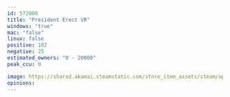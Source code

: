 ```yaml
---
id: 572000
title: "President Erect VR"
windows: "true"
mac: "false"
linux: false
positive: 102
negative: 25
estimated_owners: "0 - 20000"
peak_ccu: 0

image: https://shared.akamai.steamstatic.com/store_item_assets/steam/apps/572000/header.jpg?t=1497145767
opinions:
---
```

